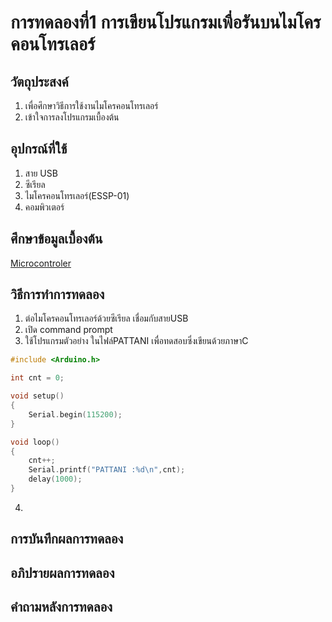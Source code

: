# การทดลองที่1 การเขียนโปรแกรมเพื่อรันบนไมโครคอนโทรเลอร์

## วัตถุประสงค์
1. เพื่อศึกษาวิธีการใช้งานไมโครคอนโทรเลอร์
2. เข้าใจการลงโปรแกรมเบื้องต้น

## อุปกรณ์ที่ใช้
1.  สาย USB
2.  ซีเรียล
3.  ไมโครคอนโทรเลอร์(ESSP-01)
4.  คอมพิวเตอร์

## ศึกษาข้อมูลเบื้องต้น
[Microcontroler](https://youtu.be/NLIUsWLEpmg"Microcontroller")

## วิธีการทำการทดลอง
1. ต่อไมโครคอนโทรเลอร์ด้วยซีเรียล เชื่อมกับสายUSB
2. เปิด command prompt
3. ใช้โปรแกรมตัวอย่าง ในไฟล์PATTANI เพื่อทดสอบซึ่งเขียนด้วยภาษาC
```c
#include <Arduino.h>

int cnt = 0;

void setup()
{
	Serial.begin(115200);
}

void loop()
{
	cnt++;
	Serial.printf("PATTANI :%d\n",cnt);
	delay(1000);
}
```
4. 


## การบันทึกผลการทดลอง
## อภิปรายผลการทดลอง
## คำถามหลังการทดลอง
